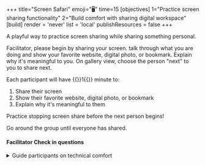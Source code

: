 +++
title="Screen Safari"
emoji="🖥️"
time=15
[objectives]
1="Practice screen sharing functionality"
2="Build comfort with sharing digital workspace"
[build]
render = 'never'
list = 'local'
publishResources = false
+++

A playful way to practice screen sharing while sharing something personal.

Facilitator, please begin by sharing your screen. talk through what you are doing and show your favorite website, digital photo, or bookmark. Explain why it's meaningful to you. On gallery view, choose the person "next" to you to share next.

Each participant will have {{<timer>}}1{{</timer>}} minute to:

1. Share their screen
1. Show their favorite website, digital photo, or bookmark
1. Explain why it's meaningful to them

Practice stopping screen share before the next person begins!

Go around the group until everyone has shared.

#### Facilitator Check in questions

<details><summary>Guide participants on technical comfort</summary>

- What was challenging about the screen sharing process?
- What would make you feel more confident sharing your screen?
- What did you learn about your colleagues through their shares?

</details>
